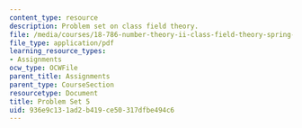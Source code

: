```yaml
---
content_type: resource
description: Problem set on class field theory.
file: /media/courses/18-786-number-theory-ii-class-field-theory-spring-2016/936e9c131ad2b419ce50317dfbe494c6_MIT18_786S16_pset5.pdf
file_type: application/pdf
learning_resource_types:
- Assignments
ocw_type: OCWFile
parent_title: Assignments
parent_type: CourseSection
resourcetype: Document
title: Problem Set 5
uid: 936e9c13-1ad2-b419-ce50-317dfbe494c6
---
```

